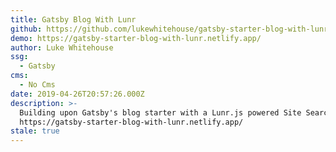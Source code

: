 ```yaml
---
title: Gatsby Blog With Lunr
github: https://github.com/lukewhitehouse/gatsby-starter-blog-with-lunr
demo: https://gatsby-starter-blog-with-lunr.netlify.app/
author: Luke Whitehouse
ssg:
  - Gatsby
cms:
  - No Cms
date: 2019-04-26T20:57:26.000Z
description: >-
  Building upon Gatsby's blog starter with a Lunr.js powered Site Search.
  https://gatsby-starter-blog-with-lunr.netlify.app/
stale: true
---
```

